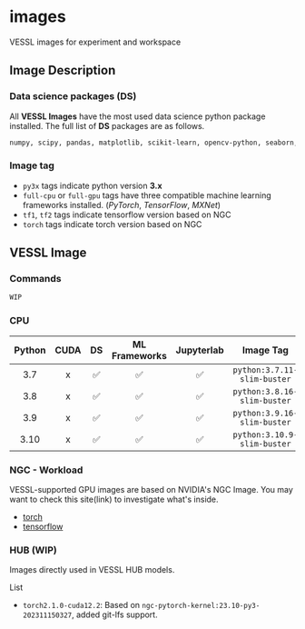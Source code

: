 # images

VESSL images for experiment and workspace

## Image Description

### Data science packages (DS)

All **VESSL Images** have the most used data science python package installed. The full list of **DS** packages are as follows.

```bash
numpy, scipy, pandas, matplotlib, scikit-learn, opencv-python, seaborn, plotly, tqdm
```

### Image tag

- `py3x` tags indicate python version **3.x**
- `full-cpu` or `full-gpu` tags have three compatible machine learning frameworks installed. (_PyTorch_, _TensorFlow_, _MXNet_)
- `tf1`, `tf2` tags indicate tensorflow version based on NGC
- `torch` tags indicate torch version based on NGC

## VESSL Image

### Commands

```bash
WIP
```

### CPU

| Python | CUDA | DS  | ML Frameworks | Jupyterlab |          Image Tag          |
| :----: | :--: | :-: | :-----------: | :--------: | :-------------------------: |
|  3.7   |  x   | ✅  |      ✅       |     ✅     | `python:3.7.11-slim-buster` |
|  3.8   |  x   | ✅  |      ✅       |     ✅     | `python:3.8.16-slim-buster` |
|  3.9   |  x   | ✅  |      ✅       |     ✅     | `python:3.9.16-slim-buster` |
|  3.10  |  x   | ✅  |      ✅       |     ✅     | `python:3.10.9-slim-buster` |

### NGC - Workload

VESSL-supported GPU images are based on NVIDIA's NGC Image. You may want to check this site(link) to investigate what's inside.

- [torch](https://docs.nvidia.com/deeplearning/frameworks/pytorch-release-notes/index.html)
- [tensorflow](https://docs.nvidia.com/deeplearning/frameworks/tensorflow-release-notes/index.html)

### HUB (WIP)

Images directly used in VESSL HUB models.

List

- `torch2.1.0-cuda12.2`: Based on `ngc-pytorch-kernel:23.10-py3-202311150327`, added git-lfs support.
